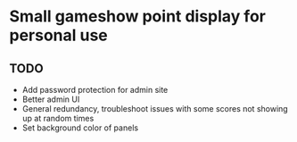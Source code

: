 # Small gameshow point display for personal use

## TODO

- Add password protection for admin site
- Better admin UI
- General redundancy, troubleshoot issues with some scores not showing up at random times
- Set background color of panels
